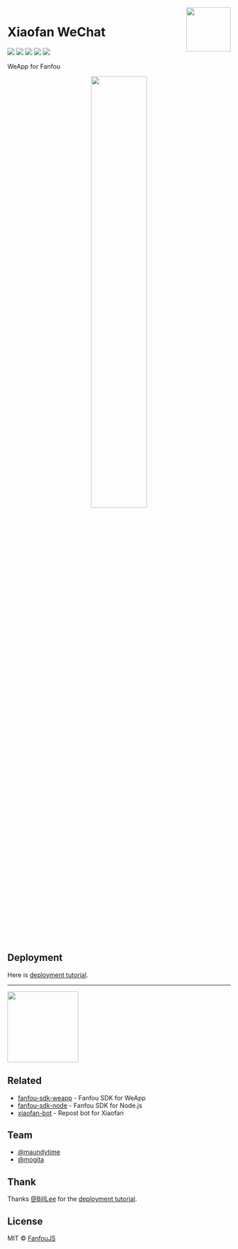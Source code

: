 <div align="right">
  <img width="100px" height="100px" src="https://raw.githubusercontent.com/fanfoujs/xiaofan-wechat/master/media/weapp-code.jpg" align="right">
</div>

# Xiaofan WeChat

[![](https://badges.greenkeeper.io/fanfoujs/xiaofan-wechat.svg)](https://greenkeeper.io)
[![](https://github.com/fanfoujs/xiaofan-wechat/workflows/CI/badge.svg)](https://github.com/fanfoujs/xiaofan-wechat/actions)
[![](https://img.shields.io/github/release/fanfoujs/xiaofan-wechat.svg)](https://github.com/fanfoujs/xiaofan-wechat/releases)
[![](https://img.shields.io/github/license/fanfoujs/xiaofan-wechat.svg)](https://github.com/fanfoujs/xiaofan-wechat/blob/master/LICENSE)
[![](https://img.shields.io/badge/code_style-XO-5ed9c7.svg)](https://github.com/xojs/xo)

WeApp for Fanfou

<div align="center"><img width="50%" height="50%" src="https://raw.githubusercontent.com/fanfoujs/xiaofan/master/screenshot.png" /></div>

## Deployment

Here is [deployment tutorial](http://www.billlee.win/archives/139).

---

<a href="https://www.patreon.com/LitoMore">
	<img src="https://c5.patreon.com/external/logo/become_a_patron_button@2x.png" width="160">
</a>

## Related

- [fanfou-sdk-weapp](https://github.com/LitoMore/fanfou-sdk-weapp) - Fanfou SDK for WeApp
- [fanfou-sdk-node](https://github.com/LitoMore/fanfou-sdk-node) - Fanfou SDK for Node.js
- [xiaofan-bot](https://github.com/fanfoujs/xiaofan-wechat-bot) - Repost bot for Xiaofan

## Team

- [@maundytime](https://fanfou.com/maundytime)
- [@mogita](https://fanfou.com/mogita)

## Thank

Thanks [@BillLee](http://fanfou.com/BillLee) for the [deployment tutorial](http://www.billlee.win/archives/139).

## License

MIT © [FanfouJS](https://github.com/fanfoujs)
